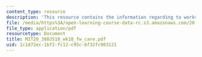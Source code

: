 ```yaml
---
content_type: resource
description: 'This resource contains the information regarding to workshop: drug carriers.'
file: /media/https%3A/open-learning-course-data-rc.s3.amazonaws.com/20-380j-biological-engineering-design-spring-2010/1c1d72ec1bf2fc12c95cbf32fc903121_MIT20_380JS10_wk18_fw_care.pdf
file_type: application/pdf
resourcetype: Document
title: MIT20_380JS10_wk18_fw_care.pdf
uid: 1c1d72ec-1bf2-fc12-c95c-bf32fc903121
---
```

